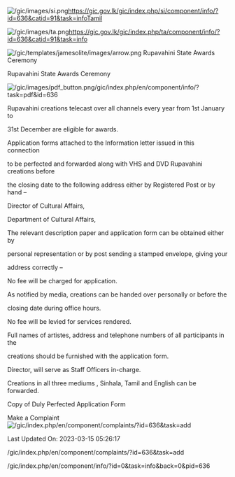 <!-- Source: https://gic.gov.lk/gic/index.php/en/component/info/?id=636&catid=91&task=info -->

![/gic/images/si.png](/gic/images/si.png)https://gic.gov.lk/gic/index.php/si/component/info/?id=636&catid=91&task=infoTamil

![/gic/images/ta.png](/gic/images/ta.png)https://gic.gov.lk/gic/index.php/ta/component/info/?id=636&catid=91&task=info

![/gic/templates/jamesolite/images/arrow.png](/gic/templates/jamesolite/images/arrow.png) Rupavahini State Awards Ceremony

Rupavahini State Awards Ceremony

![/gic/images/pdf_button.png](/gic/images/pdf_button.png)/gic/index.php/en/component/info/?task=pdf&id=636

Rupavahini creations telecast over all channels every year from 1st January to

31st December are eligible for awards.

Application forms attached to the Information letter issued in this connection

to be perfected and forwarded along with VHS and DVD Rupavahini creations before

the closing date to the following address either by Registered Post or by hand –

Director of Cultural Affairs,

Department of Cultural Affairs,

The relevant description paper and application form can be obtained either by

personal representation or by post sending a stamped envelope, giving your

address correctly –

No fee will be charged for application.

As notified by media, creations can be handed over personally or before the

closing date during office hours.

No fee will be levied for services rendered.

Full names of artistes, address and telephone numbers of all participants in the

creations should be furnished with the application form.

Director, will serve as Staff Officers in-charge.

Creations in all three mediums , Sinhala, Tamil and English can be forwarded.

Copy of Duly Perfected Application Form

Make a Complaint ![/gic/index.php/en/component/complaints/?id=636&task=add](/gic/index.php/en/component/complaints/?id=636&task=add)

Last Updated On: 2023-03-15 05:26:17

/gic/index.php/en/component/complaints/?id=636&task=add

/gic/index.php/en/component/info/?id=0&task=info&back=0&pid=636